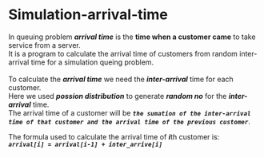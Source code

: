 # Simulation-arrival-time
In queuing problem ***arrival time*** is the **time when a customer came** to take service from a server.<br/> It is a program to calculate the arrival time of customers from random inter-arrival time for a simulation queing problem.<br/><br/>
To calculate the ***arrival time*** we need the ***inter-arrival*** time for each customer.<br/>
Here we used ***possion distribution*** to generate ***random no*** for the ***inter-arrival*** time.<br/>
The arrival time of a customer will be ***`the sumation of the inter-arrival time of that customer and the arrival time of the previous customer`***.<br/>

The formula used to  calculate the arrival time of ***i***th customer is:<br/> 
***`arrival[i] = arrival[i-1] + inter_arrive[i]`***<br/>
